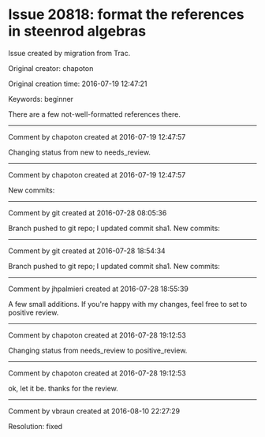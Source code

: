 # Issue 20818: format the references in steenrod algebras

Issue created by migration from Trac.

Original creator: chapoton

Original creation time: 2016-07-19 12:47:21

Keywords: beginner

There are a few not-well-formatted references there.



---

Comment by chapoton created at 2016-07-19 12:47:57

Changing status from new to needs_review.


---

Comment by chapoton created at 2016-07-19 12:47:57

New commits:


---

Comment by git created at 2016-07-28 08:05:36

Branch pushed to git repo; I updated commit sha1. New commits:


---

Comment by git created at 2016-07-28 18:54:34

Branch pushed to git repo; I updated commit sha1. New commits:


---

Comment by jhpalmieri created at 2016-07-28 18:55:39

A few small additions. If you're happy with my changes, feel free to set to positive review.


---

Comment by chapoton created at 2016-07-28 19:12:53

Changing status from needs_review to positive_review.


---

Comment by chapoton created at 2016-07-28 19:12:53

ok, let it be. thanks for the review.


---

Comment by vbraun created at 2016-08-10 22:27:29

Resolution: fixed

